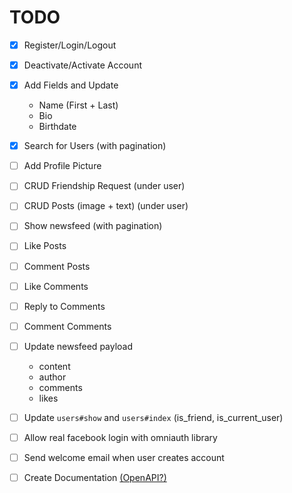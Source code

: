 # TODO
- [x] Register/Login/Logout
- [x] Deactivate/Activate Account
- [x] Add Fields and Update
    - Name (First + Last)
    - Bio
    - Birthdate
- [x] Search for Users (with pagination)

- [ ] Add Profile Picture
- [ ] CRUD Friendship Request (under user)
- [ ] CRUD Posts (image + text) (under user)
- [ ] Show newsfeed (with pagination)
- [ ] Like Posts
- [ ] Comment Posts
- [ ] Like Comments
- [ ] Reply to Comments
- [ ] Comment Comments
- [ ] Update newsfeed payload
    - content
    - author
    - comments
    - likes
- [ ] Update `users#show` and `users#index` (is_friend, is_current_user)
- [ ] Allow real facebook login with omniauth library
- [ ] Send welcome email when user creates account
- [ ] Create Documentation [(OpenAPI?)](https://www.digitalocean.com/community/tutorials/how-to-create-documentation-for-your-rest-api-with-insomnia)
